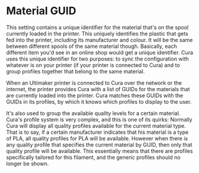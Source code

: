 Material GUID
====
This setting contains a unique identifier for the material that's on the spool currently loaded in the printer. This uniquely identifies the plastic that gets fed into the printer, including its manufacturer and colour. It will be the same between different spools of the same material though. Basically, each different item you'd see in an online shop would get a unique identifier. Cura uses this unique identifier for two purposes: to sync the configuration with whatever is on your printer (if your printer is connected to Cura) and to group profiles together that belong to the same material.

When an Ultimaker printer is connected to Cura over the network or the internet, the printer provides Cura with a list of GUIDs for the materials that are currently loaded into the printer. Cura matches these GUIDs with the GUIDs in its profiles, by which it knows which profiles to display to the user.

It's also used to group the available quality levels for a certain material. Cura's profile system is very complex, and this is one of its quirks: Normally Cura will display all quality profiles available for the current material type. That is to say, if a certain manufacturer indicates that his material is a type of PLA, all quality profiles for PLA will be available. However when there is any quality profile that specifies the current material by GUID, then only that quality profile will be available. This essentially means that there are profiles specifically tailored for this filament, and the generic profiles should no longer be shown.